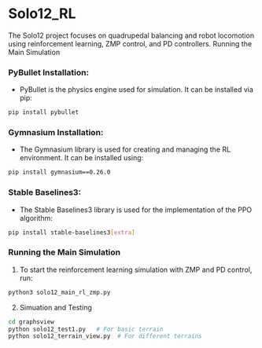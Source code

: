 # Solo12_RL
The Solo12 project focuses on quadrupedal balancing and robot locomotion using reinforcement learning, ZMP control, and PD controllers.
Running the Main Simulation
### PyBullet Installation:
- PyBullet is the physics engine used for simulation. It can be installed via pip:

```bash
pip install pybullet
```
### Gymnasium Installation:
- The Gymnasium library is used for creating and managing the RL environment. It can be installed using:
```bash
pip install gymnasium==0.26.0
```
### Stable Baselines3:
- The Stable Baselines3 library is used for the implementation of the PPO algorithm:
```bash
pip install stable-baselines3[extra]
```

### Running the Main Simulation
1. To start the reinforcement learning simulation with ZMP and PD control, run:
```bash
python3 solo12_main_rl_zmp.py
```
2. Simuation and Testing
```bash
cd graphsview
python solo12_test1.py   # For basic terrain
python solo12_terrain_view.py  # For different terrains

```
